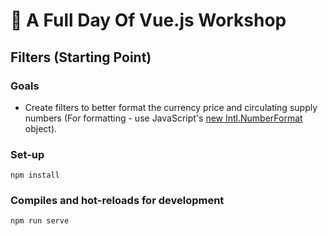 # 💪 A Full Day Of Vue.js Workshop

## Filters (Starting Point)

### Goals

* Create filters to better format the currency price and circulating supply numbers (For formatting - use JavaScript's [new Intl.NumberFormat](https://developer.mozilla.org/en-US/docs/Web/JavaScript/Reference/Global_Objects/NumberFormat) object).

### Set-up

```
npm install
```

### Compiles and hot-reloads for development
```
npm run serve
```
